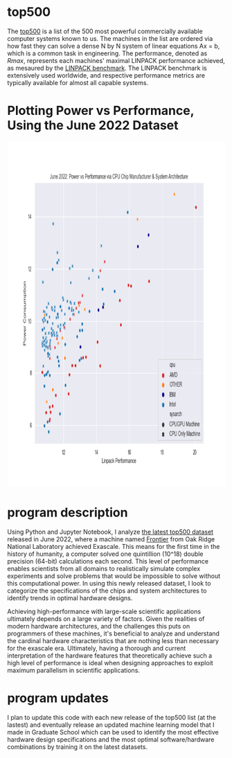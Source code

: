 # top500
The [top500](https://www.top500.org/project/top500_description/) is a list of the 500 most powerful commercially available computer systems known to us. 
The machines in the list are ordered via how fast they can solve a dense N by N system of linear equations Ax = b, which is a common task in engineering.
The performance, denoted as *Rmax*, represents each machines' maximal LINPACK performance achieved, as mesaured by the [LINPACK benchmark](http://www.netlib.org/utk/people/JackDongarra/PAPERS/hpl.pdf). The LINPACK benchmark is extensively used worldwide, and respective performance metrics are typically available for almost all capable systems.

# Plotting Power vs Performance, Using the June 2022 Dataset
<img src="https://github.com/tommygorham/top500/blob/main/Visualizations/June2022powervperformance_cpu_and_arch.png" height="800px"  />

# program description 
Using Python and Jupyter Notebook, I analyze [the latest top500 dataset](https://www.top500.org/lists/top500/2022/06/) released in June 2022, where a machine named [Frontier](https://www.olcf.ornl.gov/frontier/) from Oak Ridge National Laboratory achieved Exascale. This means for the first time in the history of humanity, 
a computer solved one quintillion (10^18) double precision (64-bit) calculations each second. This level of performance enables scientists from all domains to 
realistically simulate complex experiments and solve problems that would be impossible to solve without this computational power. In using this newly released dataset, I look to categorize the specifications of the chips and system architectures to identify trends in optimal hardware designs. 


Achieving high-performance with large-scale scientific applications ultimately depends on a large variety of factors. Given the realities of modern hardware architectures, and the challenges this puts on programmers of these machines, it's beneficial to analyze and understand the cardinal hardware characteristics that are nothing less than necessary for the exascale era. Ultimately, having a thorough and current interpretation of the hardware features that theoretically achieve such a high level of performance is ideal when designing approaches to exploit maximum parallelism in scientific applications. 

# program updates
I plan to update this code with each new release of the top500 list (at the lastest) and eventually release an updated machine learning model that I made in Graduate School which can be used to identify the most effective hardware design specifications and the most optimal software/hardware combinations by training it on the latest datasets. 
